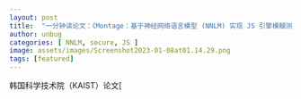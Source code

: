 ```yaml
---
layout: post
title:  "一分钟读论文：《Montage：基于神经网络语言模型 (NNLM) 实现 JS 引擎模糊测试器》"
author: unbug
categories: [ NNLM, secure, JS ]
image: assets/images/Screenshot2023-01-08at01.14.29.png
tags: [featured]
---
```

韩国科学技术院（KAIST）论文[
